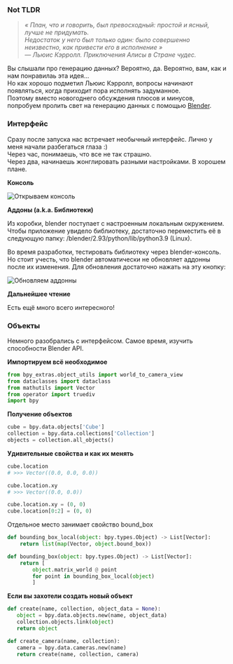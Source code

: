 ### Not TLDR

> *« План, что и говорить, был превосходный: простой и ясный, лучше не придумать.    
> Недостаток у него был только один: было совершенно неизвестно, как привести его в исполнение »   
> — Льюис Кэрролл. Приключения Алисы в Стране чудес.*

Вы слышали про генерацию данных? Вероятно, да. Вероятно, вам, как и нам понравилаь эта идея...   
Но как хорошо подметил Льюис Кэрролл, вопросы начинают появляться, когда приходит пора исполнять задуманное.   
Поэтому вместо новогоднего обсуждения плюсов и минусов, попробуем пролить свет на генерацию данных c помощью [Blender](https://www.blender.org/).


### Интерфейс

Сразу после запуска нас встречает необычный интерфейс. Лично у меня начали разбегаться глаза :)   
Через час, понимаешь, что все не так страшно.   
Через два, начинаешь жонглировать разными настройками. В хорошем плане.   


**Консоль**

![Открываем консоль](https://github.com/gleb-papchihin/git_crash/blob/master/open.gif)


**Аддоны (a.k.a. Библиотеки)**

Из коробки, blender поступает с настроенным локальным окружением.   
Чтобы приложение увидело библиотеку, достаточно переместить её в   
следующую папку: /blender/2.93/python/lib/python3.9 (Linux).

Во время разработки, тестировать библиотеку через blender-консоль.   
Но стоит учесть, что blender автоматически не обновляет аддонны    
после их изменения. Для обновления достаточно нажать на эту кнопку:   

![Обновляем аддонны](https://github.com/gleb-papchihin/git_crash/blob/master/reload.png)


**Дальнейшее чтение**

Есть ещё много всего интересного!


### Объекты

Немного разобрались с интерфейсом. Самое время, изучить способности Blender API. 


**Импортируем всё необходимое**

``` python
from bpy_extras.object_utils import world_to_camera_view
from dataclasses import dataclass
from mathutils import Vector
from operator import truediv
import bpy
```

**Получение объектов**

``` python
cube = bpy.data.objects['Cube']
collection = bpy.data.collections['Collection']
objects = collection.all_objects()
```

**Удивительные свойства и как их менять**

``` python
cube.location
# >>> Vector((0.0, 0.0, 0.0))

cube.location.xy
# >>> Vector((0.0, 0.0))

cube.location.xy = (0, 0)
cube.location[0:2] = (0, 0)
```

Отдельное место занимает свойство bound_box


``` python
def bounding_box_local(object: bpy.types.Object) -> List[Vector]:
    return list(map(Vector, object.bound_box))

def bounding_box(object: bpy.types.Object) -> List[Vector]:
    return [
        object.matrix_world @ point 
        for point in bounding_box_local(object)
        ]
```

 **Если вы захотели создать новый объект**
 
 ``` python
 def create(name, collection, object_data = None):
    object = bpy.data.objects.new(name, object_data) 
    collection.objects.link(object)
    return object

def create_camera(name, collection):
    camera = bpy.data.cameras.new(name)
    return create(name, collection, camera)
 ```
